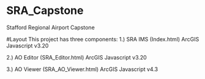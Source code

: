 # SRA_Capstone
Stafford Regional Airport Capstone

#Layout
This project has three components:
1.) SRA IMS (Index.html)
	ArcGIS Javascript v3.20

2.) AO Editor (SRA_Editor.html)
	ArcGIS Javascript v3.20

3.) AO Viewer (SRA_AO_Viewer.html)
	ArcGIS Javascript v4.3
